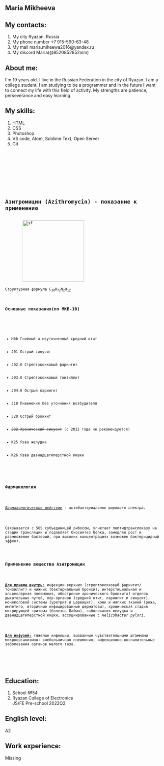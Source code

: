 <!DOCTYPE html>
<html lang="en">
<head>
    <title>CV3</title>
    <meta charset="UTF-8">
    <meta http-equiv="X-UA-Compatible" content="IE=edge">
    <meta name="viewport" content="width=device-width, initial-scale=1.0">
    
</head>
<body>
    <h2> Maria Mikheeva </h2>
<h2> My contacts: </h2>
<ol>
 <li> My city Ryazan. Russia</li>
 <li> My phone number +7 915-590-63-48</li>
 <li> My mail maria.miheewa2016@yandex.ru</li>
 <li> My discord Maria(@8520852852mm)</li>
</ol>
<h2> About me: </h2>
I'm 19 years old. I live in the Russian Federation in the city of Ryazan. I am a college student. I am studying to be a programmer and in the future I want to connect my life with this field of activity. My strengths are patience, perseverance and easy learning.
<h2> My skills: </h2>
<ol>
    <li> HTML</li>
    <li> CSS</li>
    <li> Photoshop</li>
    <li> VS code, Atom, Sublime Text, Open Server</li>
    <li> Git</li>
</ol>
<pre>  
    <code>
<!DOCTYPE html>
<html lang="ru">
	<head>
		<title>Азитромицин</title>
	</head>
	<body>
		<h2>Азитромицин (Azithromycin) - показание к применению</h2>
		<img src="1651.gif" alt="sf" height="200">
		<div>Структурная формула C<sub>38</sub>H<sub>72</sub>N<sub>2</sub>O<sub>12</sub></div>
		<h3>Основные показания(по МКБ-10)</h3>
		<ul>
			<li>H66 Гнойный и неуточненный средний отит</li>
			<li>J01 Острый синусит</li>
			<li>J02.0 Стрептококковый фарингит</li>
			<li>J03.0 Стрептококковый тонзиллит</li>
			<li>J04.0 Острый ларингит</li>
			<li>J18 Пневмония без уточнения возбудителя</li>
			<li>J20 Острый бронхит</li>
			<li><s>J32 Хронический синусит</s> (с 2012 года не рекомендуется)</li>
			<li>K25 Язва желудка</li>
			<li>K26 Язва двенадцатиперстной кишки</li>
		</ul>
		<h3>Фармакология</h3>
		<p><i><u>Фармакологическое действие</u> - антибактериальное широкого спектра.</i></p>
		<p>Связывается с 50S субъединицей рибосом, угнетает пептидтранслоказу на стадии трансляции и подавляет биосинтез белка, замедляя рост и размножение бактерий, при высоких концентрациях возможен бактерицидный эффект.</p>
		<h3>Применение вещества Азитромицин</h3>
		<p><u><b>Для приема внутрь:</b></u> инфекции верхних (стрептококковый фарингит/тонзиллит) и нижних (бактериальный бронхит, интерстициальная и альвеолярная пневмония, обострение хронического бронхита) отделов дыхательных путей, лор-органов (средний отит, ларингит и синусит), мочеполовой системы (уретрит и цервицит), кожи и мягких тканей (рожа, импетиго, вторичные инфицированные дерматозы), хроническая стадия мигрирующей эритемы (болезнь Лайма), заболевания желудка и двенадцатиперстной кишки, ассоциированные с <i>Helicobacter pylori.</i></p>
		<p><u><b>Для инфузий:</b></u> тяжелые инфекции, вызванные чувствительными штаммами микроорганизмов: внебольничная пневмония, инфекционно-воспалительные заболевания органов малого таза.</p>
	</body>
</html>
</code>
</pre>
<h2> Education: </h2>
<ol>
<li> School №54</li>
<li> Ryazan College of Electronics</li>
</li> JS/FE Pre-school 2022Q2</li>
</ol>
<h2> English level: </h2>
A2
<h2> Work experience: </h2>
Missing
</body>
</html>